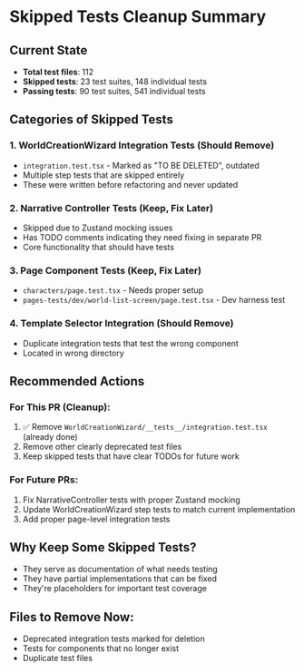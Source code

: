 # Skipped Tests Cleanup Summary

## Current State
- **Total test files**: 112
- **Skipped tests**: 23 test suites, 148 individual tests
- **Passing tests**: 90 test suites, 541 individual tests

## Categories of Skipped Tests

### 1. WorldCreationWizard Integration Tests (Should Remove)
- `integration.test.tsx` - Marked as "TO BE DELETED", outdated
- Multiple step tests that are skipped entirely
- These were written before refactoring and never updated

### 2. Narrative Controller Tests (Keep, Fix Later)
- Skipped due to Zustand mocking issues
- Has TODO comments indicating they need fixing in separate PR
- Core functionality that should have tests

### 3. Page Component Tests (Keep, Fix Later)
- `characters/page.test.tsx` - Needs proper setup
- `pages-tests/dev/world-list-screen/page.test.tsx` - Dev harness test

### 4. Template Selector Integration (Should Remove)
- Duplicate integration tests that test the wrong component
- Located in wrong directory

## Recommended Actions

### For This PR (Cleanup):
1. ✅ Remove `WorldCreationWizard/__tests__/integration.test.tsx` (already done)
2. Remove other clearly deprecated test files
3. Keep skipped tests that have clear TODOs for future work

### For Future PRs:
1. Fix NarrativeController tests with proper Zustand mocking
2. Update WorldCreationWizard step tests to match current implementation
3. Add proper page-level integration tests

## Why Keep Some Skipped Tests?
- They serve as documentation of what needs testing
- They have partial implementations that can be fixed
- They're placeholders for important test coverage

## Files to Remove Now:
- Deprecated integration tests marked for deletion
- Tests for components that no longer exist
- Duplicate test files